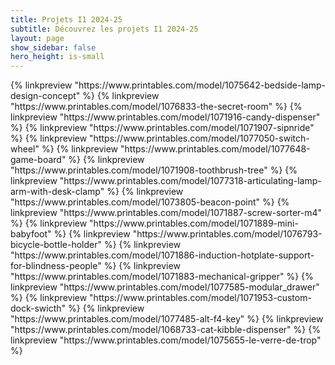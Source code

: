 ```yaml
---
title: Projets I1 2024-25
subtitle: Découvrez les projets I1 2024-25
layout: page
show_sidebar: false
hero_height: is-small
---
```


<div class="columns is-multiline">
{% linkpreview "https://www.printables.com/model/1075642-bedside-lamp-design-concept" %}
{% linkpreview "https://www.printables.com/model/1076833-the-secret-room" %}
{% linkpreview "https://www.printables.com/model/1071916-candy-dispenser" %}
{% linkpreview "https://www.printables.com/model/1071907-sipnride" %}
{% linkpreview "https://www.printables.com/model/1077050-switch-wheel" %}
{% linkpreview "https://www.printables.com/model/1077648-game-board" %}
{% linkpreview "https://www.printables.com/model/1071908-toothbrush-tree" %}
{% linkpreview "https://www.printables.com/model/1077318-articulating-lamp-arm-with-desk-clamp" %}
{% linkpreview "https://www.printables.com/model/1073805-beacon-point" %}
{% linkpreview "https://www.printables.com/model/1071887-screw-sorter-m4" %}
{% linkpreview "https://www.printables.com/model/1071889-mini-babyfoot" %}
{% linkpreview "https://www.printables.com/model/1076793-bicycle-bottle-holder" %}
{% linkpreview "https://www.printables.com/model/1071886-induction-hotplate-support-for-blindness-people" %}
{% linkpreview "https://www.printables.com/model/1071883-mechanical-gripper" %}
{% linkpreview "https://www.printables.com/model/1077585-modular_drawer" %}
{% linkpreview "https://www.printables.com/model/1071953-custom-dock-swicth" %}
{% linkpreview "https://www.printables.com/model/1077485-alt-f4-key" %}
{% linkpreview "https://www.printables.com/model/1068733-cat-kibble-dispenser" %}
{% linkpreview "https://www.printables.com/model/1075655-le-verre-de-trop" %}
</div>
